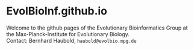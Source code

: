 # EvolBioInf.github.io
Welcome to the github pages of the Evolutionary Bioinformatics Group
at the Max-Planck-Institute for Evolutionary Biology.  
Contact: Bernhard Haubold, `haubold@evolbio.mpg.de`
